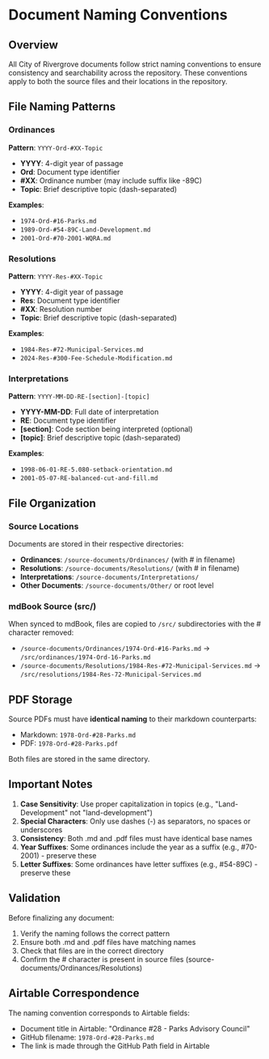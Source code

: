 # Document Naming Conventions

## Overview

All City of Rivergrove documents follow strict naming conventions to ensure consistency and searchability across the repository. These conventions apply to both the source files and their locations in the repository.

## File Naming Patterns

### Ordinances
**Pattern**: `YYYY-Ord-#XX-Topic`

- **YYYY**: 4-digit year of passage
- **Ord**: Document type identifier
- **#XX**: Ordinance number (may include suffix like -89C)
- **Topic**: Brief descriptive topic (dash-separated)

**Examples**:
- `1974-Ord-#16-Parks.md`
- `1989-Ord-#54-89C-Land-Development.md`
- `2001-Ord-#70-2001-WQRA.md`

### Resolutions
**Pattern**: `YYYY-Res-#XX-Topic`

- **YYYY**: 4-digit year of passage
- **Res**: Document type identifier
- **#XX**: Resolution number
- **Topic**: Brief descriptive topic (dash-separated)

**Examples**:
- `1984-Res-#72-Municipal-Services.md`
- `2024-Res-#300-Fee-Schedule-Modification.md`

### Interpretations
**Pattern**: `YYYY-MM-DD-RE-[section]-[topic]`

- **YYYY-MM-DD**: Full date of interpretation
- **RE**: Document type identifier
- **[section]**: Code section being interpreted (optional)
- **[topic]**: Brief descriptive topic (dash-separated)

**Examples**:
- `1998-06-01-RE-5.080-setback-orientation.md`
- `2001-05-07-RE-balanced-cut-and-fill.md`

## File Organization

### Source Locations
Documents are stored in their respective directories:
- **Ordinances**: `/source-documents/Ordinances/` (with # in filename)
- **Resolutions**: `/source-documents/Resolutions/` (with # in filename)
- **Interpretations**: `/source-documents/Interpretations/`
- **Other Documents**: `/source-documents/Other/` or root level

### mdBook Source (src/)
When synced to mdBook, files are copied to `/src/` subdirectories with the # character removed:
- `/source-documents/Ordinances/1974-Ord-#16-Parks.md` → `/src/ordinances/1974-Ord-16-Parks.md`
- `/source-documents/Resolutions/1984-Res-#72-Municipal-Services.md` → `/src/resolutions/1984-Res-72-Municipal-Services.md`

## PDF Storage

Source PDFs must have **identical naming** to their markdown counterparts:
- Markdown: `1978-Ord-#28-Parks.md`
- PDF: `1978-Ord-#28-Parks.pdf`

Both files are stored in the same directory.

## Important Notes

1. **Case Sensitivity**: Use proper capitalization in topics (e.g., "Land-Development" not "land-development")
2. **Special Characters**: Only use dashes (-) as separators, no spaces or underscores
3. **Consistency**: Both .md and .pdf files must have identical base names
4. **Year Suffixes**: Some ordinances include the year as a suffix (e.g., #70-2001) - preserve these
5. **Letter Suffixes**: Some ordinances have letter suffixes (e.g., #54-89C) - preserve these

## Validation

Before finalizing any document:
1. Verify the naming follows the correct pattern
2. Ensure both .md and .pdf files have matching names
3. Check that files are in the correct directory
4. Confirm the # character is present in source files (source-documents/Ordinances/Resolutions)

## Airtable Correspondence

The naming convention corresponds to Airtable fields:
- Document title in Airtable: "Ordinance #28 - Parks Advisory Council"
- GitHub filename: `1978-Ord-#28-Parks.md`
- The link is made through the GitHub Path field in Airtable